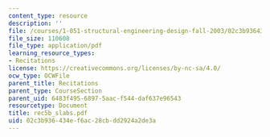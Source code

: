 ```yaml
---
content_type: resource
description: ''
file: /courses/1-051-structural-engineering-design-fall-2003/02c3b936434ef6ac28cbdd2924a2de3a_rec5b_slabs.pdf
file_size: 110608
file_type: application/pdf
learning_resource_types:
- Recitations
license: https://creativecommons.org/licenses/by-nc-sa/4.0/
ocw_type: OCWFile
parent_title: Recitations
parent_type: CourseSection
parent_uid: 6483f495-6897-5aac-f544-daf637e96543
resourcetype: Document
title: rec5b_slabs.pdf
uid: 02c3b936-434e-f6ac-28cb-dd2924a2de3a
---
```

